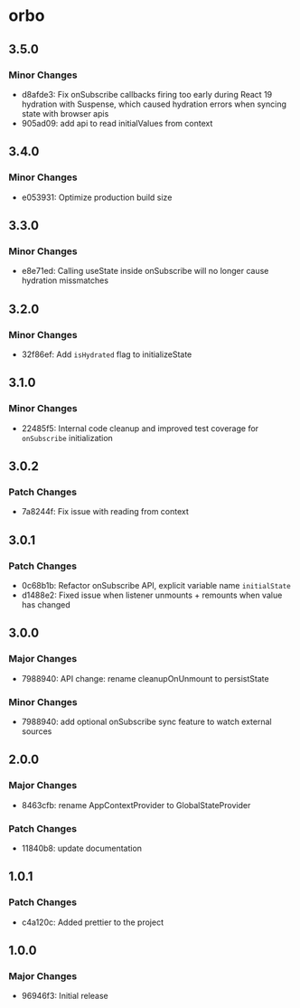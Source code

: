 # orbo

## 3.5.0

### Minor Changes

- d8afde3: Fix onSubscribe callbacks firing too early during React 19 hydration with Suspense, which caused hydration errors when syncing state with browser apis
- 905ad09: add api to read initialValues from context

## 3.4.0

### Minor Changes

- e053931: Optimize production build size

## 3.3.0

### Minor Changes

- e8e71ed: Calling useState inside onSubscribe will no longer cause hydration missmatches

## 3.2.0

### Minor Changes

- 32f86ef: Add `isHydrated` flag to initializeState

## 3.1.0

### Minor Changes

- 22485f5: Internal code cleanup and improved test coverage for `onSubscribe` initialization

## 3.0.2

### Patch Changes

- 7a8244f: Fix issue with reading from context

## 3.0.1

### Patch Changes

- 0c68b1b: Refactor onSubscribe API, explicit variable name `initialState`
- d1488e2: Fixed issue when listener unmounts + remounts when value has changed

## 3.0.0

### Major Changes

- 7988940: API change: rename cleanupOnUnmount to persistState

### Minor Changes

- 7988940: add optional onSubscribe sync feature to watch external sources

## 2.0.0

### Major Changes

- 8463cfb: rename AppContextProvider to GlobalStateProvider

### Patch Changes

- 11840b8: update documentation

## 1.0.1

### Patch Changes

- c4a120c: Added prettier to the project

## 1.0.0

### Major Changes

- 96946f3: Initial release

